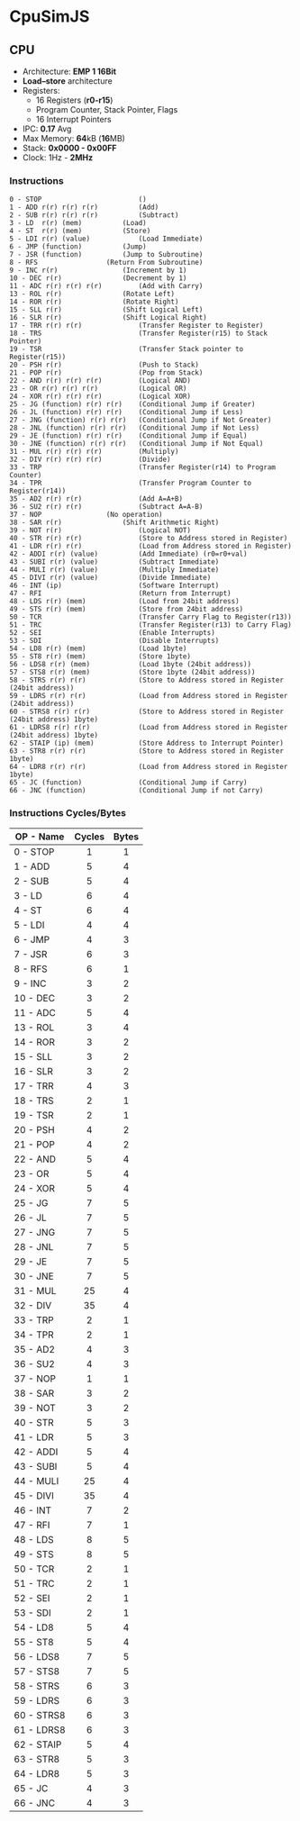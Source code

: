 # CpuSimJS

## CPU
* Architecture: **EMP 1 16Bit**
* **Load–store** architecture
* Registers: 
    - 16 Registers (**r0-r15**)  <br/>
    - Program Counter, Stack Pointer, Flags <br/>
    - 16 Interrupt Pointers 
* IPC: **0.17** Avg
* Max Memory: **64**kB (**16**MB)
* Stack: **0x0000 - 0x00FF**
* Clock: 1Hz - **2MHz**

### Instructions
```
0 - STOP                        ()  
1 - ADD r(r) r(r) r(r)	        (Add)               
2 - SUB r(r) r(r) r(r)	        (Subtract)
3 - LD 	r(r) (mem)	        (Load)
4 - ST 	r(r) (mem)	        (Store)
5 - LDI r(r) (value)	        (Load Immediate)
6 - JMP (function)	        (Jump)
7 - JSR (function)	        (Jump to Subroutine)
8 - RFS 		        (Return From Subroutine)
9 - INC r(r)		        (Increment by 1)
10 - DEC r(r)		        (Decrement by 1)
11 - ADC r(r) r(r) r(r)	        (Add with Carry)
13 - ROL r(r)		        (Rotate Left)
14 - ROR r(r)		        (Rotate Right)
15 - SLL r(r)		        (Shift Logical Left)
16 - SLR r(r)		        (Shift Logical Right)
17 - TRR r(r) r(r)              (Transfer Register to Register)
18 - TRS                        (Transfer Register(r15) to Stack Pointer)
19 - TSR                        (Transfer Stack pointer to Register(r15))
20 - PSH r(r)                   (Push to Stack)
21 - POP r(r)                   (Pop from Stack)
22 - AND r(r) r(r) r(r)         (Logical AND)
23 - OR r(r) r(r) r(r)          (Logical OR)
24 - XOR r(r) r(r) r(r)         (Logical XOR)
25 - JG (function) r(r) r(r)    (Conditional Jump if Greater) 
26 - JL (function) r(r) r(r)    (Conditional Jump if Less) 
27 - JNG (function) r(r) r(r)   (Conditional Jump if Not Greater) 
28 - JNL (function) r(r) r(r)   (Conditional Jump if Not Less)
29 - JE (function) r(r) r(r)    (Conditional Jump if Equal) 
30 - JNE (function) r(r) r(r)   (Conditional Jump if Not Equal)
31 - MUL r(r) r(r) r(r)	        (Multiply)
32 - DIV r(r) r(r) r(r)	        (Divide)
33 - TRP                        (Transfer Register(r14) to Program Counter)
34 - TPR                        (Transfer Program Counter to Register(r14))
35 - AD2 r(r) r(r)              (Add A=A+B)
36 - SU2 r(r) r(r)              (Subtract A=A-B)
37 - NOP 		        (No operation)     
38 - SAR r(r)		        (Shift Arithmetic Right)
39 - NOT r(r)                   (Logical NOT)
40 - STR r(r) r(r)              (Store to Address stored in Register)
41 - LDR r(r) r(r)              (Load from Address stored in Register)
42 - ADDI r(r) (value)          (Add Immediate) (r0=r0+val)
43 - SUBI r(r) (value)          (Subtract Immediate)
44 - MULI r(r) (value)          (Multiply Immediate)
45 - DIVI r(r) (value)          (Divide Immediate)
46 - INT (ip)                   (Software Interrupt)
47 - RFI                        (Return from Interrupt)
48 - LDS r(r) (mem)             (Load from 24bit address)
49 - STS r(r) (mem)             (Store from 24bit address)
50 - TCR                        (Transfer Carry Flag to Register(r13))
51 - TRC                        (Transfer Register(r13) to Carry Flag)
52 - SEI                        (Enable Interrupts)
53 - SDI                        (Disable Interrupts)
54 - LD8 r(r) (mem)             (Load 1byte)
55 - ST8 r(r) (mem)             (Store 1byte)
56 - LDS8 r(r) (mem)            (Load 1byte (24bit address))
57 - STS8 r(r) (mem)            (Store 1byte (24bit address))
58 - STRS r(r) r(r)             (Store to Address stored in Register (24bit address))
59 - LDRS r(r) r(r)             (Load from Address stored in Register (24bit address))
60 - STRS8 r(r) r(r)            (Store to Address stored in Register (24bit address) 1byte)
61 - LDRS8 r(r) r(r)            (Load from Address stored in Register (24bit address) 1byte)
62 - STAIP (ip) (mem)           (Store Address to Interrupt Pointer)
63 - STR8 r(r) r(r)             (Store to Address stored in Register 1byte)
64 - LDR8 r(r) r(r)             (Load from Address stored in Register 1byte)
65 - JC (function)              (Conditional Jump if Carry)
66 - JNC (function)             (Conditional Jump if not Carry)
```




### Instructions Cycles/Bytes

| OP - Name  | Cycles |Bytes |
| ------------- | :-------------: | :-------------: |
| 0 - STOP  | 1  | 1  |
| 1 - ADD  | 5  | 4 |
| 2 - SUB  |  5 | 4 |
| 3 - LD  |  6 | 4 |
| 4 - ST  |  6 | 4 |
| 5 - LDI   | 4  | 4 |
| 6 - JMP  |  4 | 3 |
| 7 - JSR  |  6 | 3 |
| 8 - RFS  | 6  | 1 |
| 9 - INC  |  3 | 2 |
| 10 - DEC  |  3 | 2 |
| 11 - ADC | 5  | 4 |
| 13 - ROL | 3  | 4 |
| 14 - ROR |  3 | 2 |         
| 15 - SLL |  3 | 2 |       
| 16 - SLR |  3 | 2 |       
| 17 - TRR | 4  | 3 |       
| 18 - TRS | 2  | 1 |       
| 19 - TSR |  2 | 1 |       
| 20 - PSH  |  4 | 2 |       
| 21 - POP |  4 | 2 |       
| 22 - AND |  5 | 4 |       
| 23 - OR  |  5 | 4 |       
| 24 - XOR |  5 | 4 |       
| 25 - JG  |  7 | 5 |       
| 26 - JL |  7 | 5 |       
| 27 - JNG | 7  | 5 |       
| 28 - JNL | 7  | 5 |       
| 29 - JE  | 7  | 5 |       
| 30 - JNE | 7  | 5 |       
| 31 - MUL  | 25  | 4 |       
| 32 - DIV |  35 | 4 |       
| 33 - TRP  | 2  | 1 |       
| 34 - TPR  | 2  | 1 |       
| 35 - AD2 | 4  | 3 |       
| 36 - SU2 | 4  | 3 |       
| 37 - NOP | 1  | 1 |       
| 38 - SAR  | 3  | 2 |       
| 39 - NOT |  3 | 2 |       
| 40 - STR  | 5  | 3 |       
| 41 - LDR  | 5  | 3 |       
| 42 - ADDI | 5  | 4 |       
| 43 - SUBI | 5  | 4 |       
| 44 - MULI | 25  | 4 |       
| 45 - DIVI  | 35  | 4 |       
| 46 - INT |  7 | 2 |       
| 47 - RFI  | 7  | 1 |    
| 48 - LDS  |  8 | 5 |    
| 49 - STS  |  8 | 5 |    
| 50 - TCR  | 2  | 1 |    
| 51 - TRC |  2 | 1 |    
| 52 - SEI | 2  | 1 |    
| 53 - SDI | 2  | 1 |    
| 54 - LD8 |  5 | 4 |    
| 55 - ST8  |  5 | 4 |    
| 56 - LDS8 | 7  | 5 |    
| 57 - STS8 | 7  | 5 |    
| 58 - STRS |  6 | 3 |
| 59 - LDRS  | 6  | 3 |    
| 60 - STRS8 | 6  | 3 |    
| 61 - LDRS8 | 6  | 3 |    
| 62 - STAIP | 5  | 4 |    
| 63 - STR8 | 5  | 3 |
| 64 - LDR8  | 5  | 3 |    
| 65 - JC | 4  | 3 |    
| 66 - JNC | 4  | 3 |    





